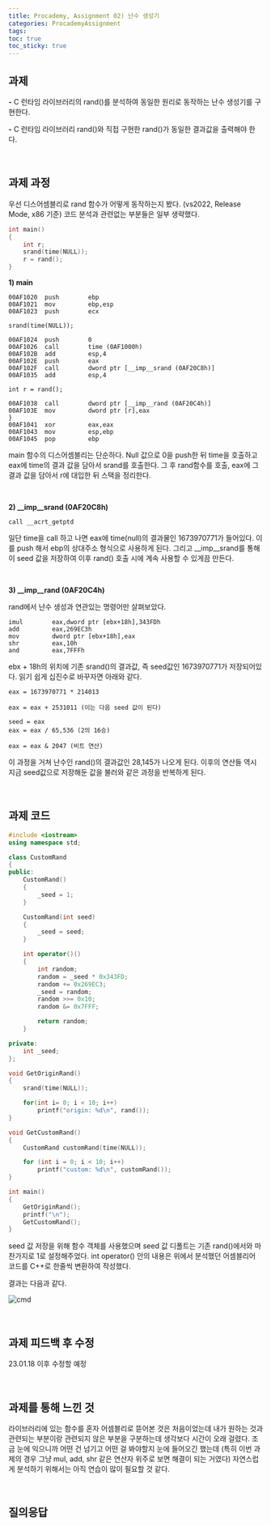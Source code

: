 ```yaml
---
title: Procademy, Assignment 02) 난수 생성기
categories: ProcademyAssignment
tags: 
toc: true
toc_sticky: true
---
```

## **과제**

**-** C 런타임 라이브러리의 rand()를 분석하여 동일한 원리로 동작하는 난수 생성기를 구현한다.

**-** C 런타임 라이브러리 rand()와 직접 구현한 rand()가 동일한 결과값을 출력해야 한다. 

<br/>


## **과제 과정**

우선 디스어셈블리로 rand 함수가 어떻게 동작하는지 봤다. (vs2022, Release Mode, x86 기준) 코드 분석과 관련없는 부분들은 일부 생략했다. 

```c++
int main()
{
    int r;
    srand(time(NULL));
    r = rand();
}
```

**1) main**
```
00AF1020  push        ebp  
00AF1021  mov         ebp,esp  
00AF1023  push        ecx  

srand(time(NULL));

00AF1024  push        0  
00AF1026  call        time (0AF1000h)  
00AF102B  add         esp,4  
00AF102E  push        eax  
00AF102F  call        dword ptr [__imp__srand (0AF20C8h)]  
00AF1035  add         esp,4  

int r = rand();

00AF1038  call        dword ptr [__imp__rand (0AF20C4h)]  
00AF103E  mov         dword ptr [r],eax  
}
00AF1041  xor         eax,eax  
00AF1043  mov         esp,ebp  
00AF1045  pop         ebp 
```
main 함수의 디스어셈블리는 단순하다. Null 값으로 0을 push한 뒤 time을 호출하고 eax에 time의 결과 값을 담아서 srand를 호출한다. 그 후 rand함수를 호출, eax에 그 결과 값을 담아서 r에 대입한 뒤 스택을 정리한다. 

<br/>

**2) __imp__srand (0AF20C8h)**

```
call __acrt_getptd
```
일단 time을 call 하고 나면 eax에 time(null)의 결과물인 1673970771가 들어있다. 이를 push 해서 ebp의 상대주소 형식으로 사용하게 된다. 그리고 __imp__srand를 통해 이 seed 값을 저장하여 이후 rand() 호출 시에 계속 사용할 수 있게끔 만든다. 

<br/>

**3) __imp__rand (0AF20C4h)**

rand에서 난수 생성과 연관있는 명령어만 살펴보았다. 

```
imul        eax,dword ptr [ebx+18h],343FDh  
add         eax,269EC3h  
mov         dword ptr [ebx+18h],eax  
shr         eax,10h  
and         eax,7FFFh
```
ebx + 18h의 위치에 기존 srand()의 결과값, 즉 seed값인 1673970771가 저장되어있다. 읽기 쉽게 십진수로 바꾸자면 아래와 같다.

```
eax = 1673970771 * 214013

eax = eax + 2531011 (이는 다음 seed 값이 된다)

seed = eax
eax = eax / 65,536 (2의 16승)

eax = eax & 2047 (비트 연산)
```

이 과정을 거쳐 난수인 rand()의 결과값인 28,145가 나오게 된다. 이후의 연산들 역시 지금 seed값으로 저장해둔 값을 불러와 같은 과정을 반복하게 된다. 

<br/>

## **과제 코드**

```c++
#include <iostream>
using namespace std;

class CustomRand 
{
public:
    CustomRand()
    {
        _seed = 1;
    }

    CustomRand(int seed)
    {
        _seed = seed;
    }

    int operator()()
    {
        int random; 
        random = _seed * 0x343FD;
        random += 0x269EC3;
        _seed = random;
        random >>= 0x10;
        random &= 0x7FFF;

        return random;
    }

private:
    int _seed;
};

void GetOriginRand()
{
    srand(time(NULL));

    for(int i= 0; i < 10; i++)
        printf("origin: %d\n", rand());
}

void GetCustomRand()
{
    CustomRand customRand(time(NULL));

    for (int i = 0; i < 10; i++)
        printf("custom: %d\n", customRand());
}

int main()
{
    GetOriginRand();
    printf("\n");
    GetCustomRand();
}
```

seed 값 저장을 위해 함수 객체를 사용했으며 seed 값 디폴트는 기존 rand()에서와 마찬가지로 1로 설정해주었다. int operator() 안의 내용은 위에서 분석했던 어셈블리어 코드를 C++로 한줄씩 변환하여 작성했다. 

결과는 다음과 같다. 

![cmd](https://user-images.githubusercontent.com/96677719/212955949-f18d5a61-8d78-4306-8e10-52fd71452ae1.png)

<br/>

## **과제 피드백 후 수정**

23.01.18 이후 수정할 예정

<br/>

## **과제를 통해 느낀 것**

라이브러리에 있는 함수를 혼자 어셈블리로 뜯어본 것은 처음이었는데 내가 원하는 것과 관련되는 부분이랑 관련되지 않은 부분을 구분하는데 생각보다 시간이 오래 걸렸다. 조금 눈에 익으니까 어떤 건 넘기고 어떤 걸 봐야할지 눈에 들어오긴 했는데 (특히 이번 과제의 경우 그냥 mul, add, shr 같은 연산자 위주로 보면 해결이 되는 거였다) 자연스럽게 분석하기 위해서는 아직 연습이 많이 필요할 것 같다. 

<br/>

## **질의응답**

<br/>

